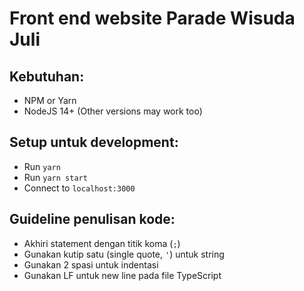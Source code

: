 # Front end website Parade Wisuda Juli

## Kebutuhan:
- NPM or Yarn
- NodeJS 14+ (Other versions may work too)

## Setup untuk development:
- Run `yarn`
- Run `yarn start`
- Connect to `localhost:3000`

## Guideline penulisan kode:
- Akhiri statement dengan titik koma (`;`)
- Gunakan kutip satu (single quote, `'`) untuk string
- Gunakan 2 spasi untuk indentasi
- Gunakan LF untuk new line pada file TypeScript
